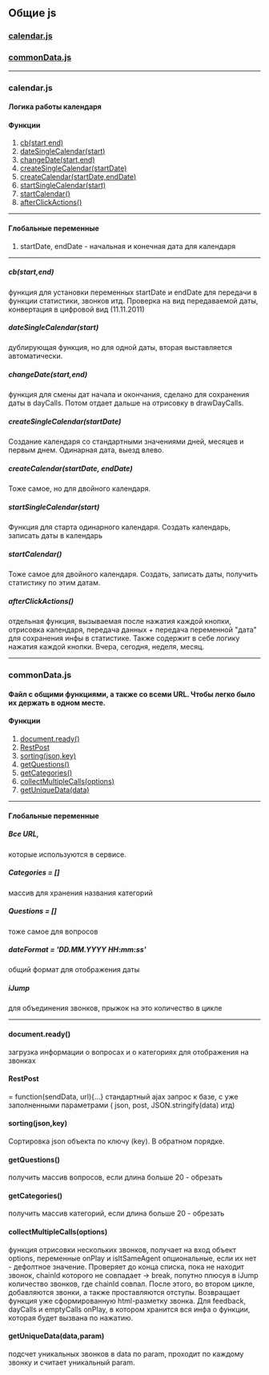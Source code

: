 ## Общие js
### [calendar.js](common.md#calendarjs-1)
### [commonData.js](common.md#commondatajs-1)
___
### calendar.js
#### Логика работы календаря 
#### Функции
1.  [cb(start,end)](common.md#cbstartend)
2.  [dateSingleCalendar(start)](common.md#datesinglecalendarstart)
3.  [changeDate(start,end)](common.md#changedatestartend) 
4.  [createSingleCalendar(startDate)](common.md#createsinglecalendarstartdate)
5.  [createCalendar(startDate,endDate)](common.md#createcalendarstartdateenddate)
6.  [startSingleCalendar(start)](common.md#startsinglecalendarstart)
7.  [startCalendar()](common.md#startcalendar)
8.  [afterClickActions()](common.md#afterclickactions)
___

#### Глобальные переменные
1. startDate, endDate - начальная и конечная дата для календаря
___

##### cb(start,end)
функция для установки переменных startDate и endDate для передачи в функции статистики, звонков итд. Проверка на вид передаваемой даты, конвертация в цифровой вид (11.11.2011)
##### dateSingleCalendar(start)
дублирующая функция, но для одной даты, вторая выставляется автоматически.
##### changeDate(start,end)
функция для смены дат начала и окончания, сделано для сохранения даты в dayCalls. Потом отдает дальше на отрисовку в drawDayCalls. 
##### createSingleCalendar(startDate)
Создание календаря со стандартными значениями дней, месяцев и первым днем. Одинарная дата, выезд влево.
##### createCalendar(startDate, endDate)
Тоже самое, но для двойного календаря.
##### startSingleCalendar(start)
Функция для старта одинарного календаря. Создать календарь, записать даты в календарь
##### startCalendar()
Тоже самое для двойного календаря. Создать, записать даты, получить статистику по этим датам.
##### afterClickActions()
отдельная функция, вызываемая после нажатия каждой кнопки, отрисовка календаря, передача данных + передача переменной "дата" для сохранения инфы в статистике. Также содержит в себе логику нажатия каждой кнопки. Вчера, сегодня, неделя, месяц.
___
### commonData.js
#### Файл с общими функциями, а также со всеми URL. Чтобы легко было их держать в одном месте.
#### Функции
1.  [document.ready()](common.md#documentready)
2.  [RestPost](common.md#restpost)
3.  [sorting(json,key)](common.md#sortingjsonkey)
4.  [getQuestions()](common.md#getquestions)
5.  [getCategories()](common.md#getcategories)
6.  [collectMultipleCalls(options)](common.md#collectmultiplecallsoptions)
7.  [getUniqueData(data)](common.md#getuniquedatadata)
___

#### Глобальные переменные
##### Все URL,
которые используются в сервисе.
##### Categories = []
массив для хранения названия категорий
##### Questions = []
тоже самое для вопросов
##### dateFormat = 'DD.MM.YYYY HH:mm:ss'
общий формат для отображения даты
##### iJump 
для объединения звонков, прыжок на это количество в цикле
___
#### document.ready()
загрузка информации о вопросах и о категориях для отображения на звонках
#### RestPost
= function(sendData, url){...}
стандартный ajax запрос к базе, с уже заполненными параметрами ( json, post, JSON.stringify(data) итд)
#### sorting(json,key)
Сортировка json объекта по ключу (key). В обратном порядке.
#### getQuestions()
получить массив вопросов, если длина больше 20 - обрезать
#### getCategories()
получить массив категорий, если длина больше 20 - обрезать
#### collectMultipleCalls(options)
функция отрисовки нескольких звонков, получает на вход объект options, переменные onPlay и isItSameAgent опциональные, если их нет - дефолтное значение. Проверяет до конца списка, пока не находит звонок, chainId которого не совпадает -> break, попутно плюсуя в iJump количество звонков, где chainId совпал. После этого, во втором цикле, добавляются звонки, а также проставляются отступы. Возвращает функция уже сформированную html-разметку звонка.
Для feedback, dayCalls и emptyCalls onPlay, в котором хранится вся инфа о функции, которая будет вызвана по нажатию.
#### getUniqueData(data,param)
подсчет уникальных звонков в data по param, проходит по каждому звонку и считает уникальный param.